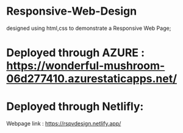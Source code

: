 # Responsive-Web-Design
designed using html,css to demonstrate a Responsive Web Page;
# Deployed through AZURE : https://wonderful-mushroom-06d277410.azurestaticapps.net/
# Deployed through Netlifly:
 Webpage link : https://rspvdesign.netlify.app/
